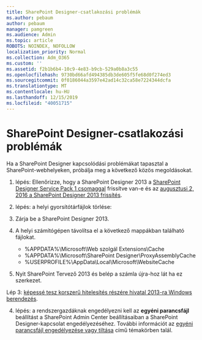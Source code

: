 ```yaml
---
title: SharePoint Designer-csatlakozási problémák
ms.author: pebaum
author: pebaum
manager: pamgreen
ms.audience: Admin
ms.topic: article
ROBOTS: NOINDEX, NOFOLLOW
localization_priority: Normal
ms.collection: Adm_O365
ms.custom: ''
ms.assetid: f2b1b6b4-10c9-4e83-b9cb-529a0b8a3c55
ms.openlocfilehash: 9730bd66afd494385db3de605f5fe68d0f274ed3
ms.sourcegitcommit: 0f0186044a3597e42ad14c32ca58e7224344dcfa
ms.translationtype: MT
ms.contentlocale: hu-HU
ms.lasthandoff: 12/15/2019
ms.locfileid: "40051715"
---
```

# <a name="sharepoint-designer-connection-issues"></a>SharePoint Designer-csatlakozási problémák 

Ha a SharePoint Designer kapcsolódási problémákat tapasztal a SharePoint-webhelyeken, próbálja meg a következő közös megoldásokat.

1. lépés: Ellenőrizze, hogy a SharePoint Designer 2013 a [SharePoint Designer Service Pack 1 csomaggal](https://support.microsoft.com/help/2817441/description-of-microsoft-sharepoint-designer-2013-service-pack-1-sp1) frissítve van-e és az [augusztusi 2, 2016 a SharePoint Designer 2013 frissítés](https://support.microsoft.com/help/3114721/august-2-2016-update-for-sharepoint-designer-2013-kb3114721).



2. lépés: a helyi gyorsítótárfájlok törlése:

1. Zárja be a SharePoint Designer 2013.

2. A helyi számítógépen távolítsa el a következő mappákban található fájlokat.

    - %APPDATA%\Microsoft\Web szolgál Extensions\Cache
    - %APPDATA%\Microsoft\SharePoint Designer\ProxyAssemblyCache
    - %USERPROFILE%\AppData\Local\Microsoft\WebsiteCache

3. Nyit SharePoint Tervező 2013 és belép a számla újra-hoz lát ha ez szerkezet.

Lép 3: [képessé tesz korszerű hitelesítés részére hivatal 2013-ra Windows berendezés](https://docs.microsoft.com/office365/admin/security-and-compliance/enable-modern-authentication?redirectSourcePath=/article/Enable-Modern-Authentication-for-Office-2013-on-Windows-devices-7dc1c01a-090f-4971-9677-f1b192d6c910&view=o365-worldwide).

4. lépés: a rendszergazdáknak engedélyezni kell az **egyéni parancsfájl** beállítást a SharePoint Admin Center beállításaiban a SharePoint Designer-kapcsolat engedélyezéséhez. További információt az [egyéni parancsfájl engedélyezése vagy tiltása](https://docs.microsoft.com/sharepoint/allow-or-prevent-custom-script) című témakörben talál.


